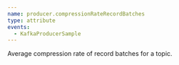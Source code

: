 ```yaml
---
name: producer.compressionRateRecordBatches
type: attribute
events:
  - KafkaProducerSample
---
```


Average compression rate of record batches for a topic.
